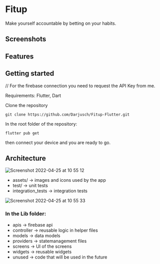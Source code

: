 # Fitup

Make yourself accountable by betting on your habits.

## Screenshots

## Features

## Getting started

// For the firebase connection you need to request the API Key from me.

Requirements:
Flutter, Dart

Clone the repository

``` git clone https://github.com/Darjusch/Fitup-Flutter.git ```

In the root folder of the repository:

``` flutter pub get ```

then connect your device and you are ready to go.

## Architecture
![Screenshot 2022-04-25 at 10 55 12](https://user-images.githubusercontent.com/32839416/165055488-7e8b652f-8e41-4e51-93fb-54363ab1e473.png)
- assets/ -> images and icons used by the app
- test/ -> unit tests
- integration_tests -> integration tests

![Screenshot 2022-04-25 at 10 55 33](https://user-images.githubusercontent.com/32839416/165055556-b6d4d8a0-813a-40ce-8b4a-f5e41d6c4bcb.png)

### In the Lib folder:
- apis -> firebase api
- controller -> reusable logic in helper files
- models -> data models
- providers -> statemanagement files
- screens -> UI of the screens
- widgets -> reusable widgets
- unused -> code that will be used in the future


